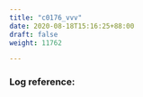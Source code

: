```yaml
---
title: "c0176_vvv"
date: 2020-08-18T15:16:25+88:00
draft: false
weight: 11762

---
```


### Log reference: <no value>

```
